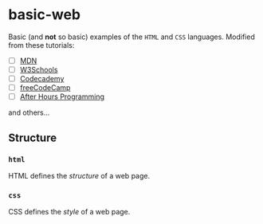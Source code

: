 # basic-web

Basic (and **not** so basic) examples of the `HTML` and `CSS` languages.
Modified from these tutorials:
- [ ] [MDN](https://developer.mozilla.org/en-US/docs/Learn/)
- [ ] [W3Schools](https://www.w3schools.com/)
- [ ] [Codecademy](https://www.codecademy.com/catalog/language/html-css)
- [ ] [freeCodeCamp](https://www.freecodecamp.org/learn/responsive-web-design/)
- [ ] [After Hours Programming](https://www.afterhoursprogramming.com/)

and others...

## Structure

### `html`

HTML defines the _structure_ of a web page.

### `css`

CSS defines the _style_ of a web page.